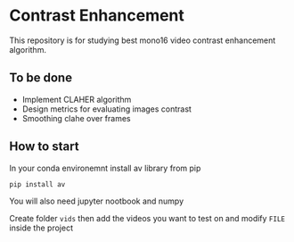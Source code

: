 # Contrast Enhancement

This repository is for studying best mono16 video contrast enhancement algorithm.

## To be done
- Implement CLAHER algorithm
- Design metrics for evaluating images contrast
- Smoothing clahe over frames 

## How to start
In your conda environemnt install av library from pip
```
pip install av
```
You will also need jupyter nootbook and numpy

Create folder `vids` then add the videos you want to test on and modify `FILE` inside the project